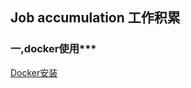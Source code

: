 ##  Job accumulation 工作积累
###  一,docker使用***
[Docker安装](https://github.com/Kingserch/Job-accumulation/blob/Docker/docker安装.md)